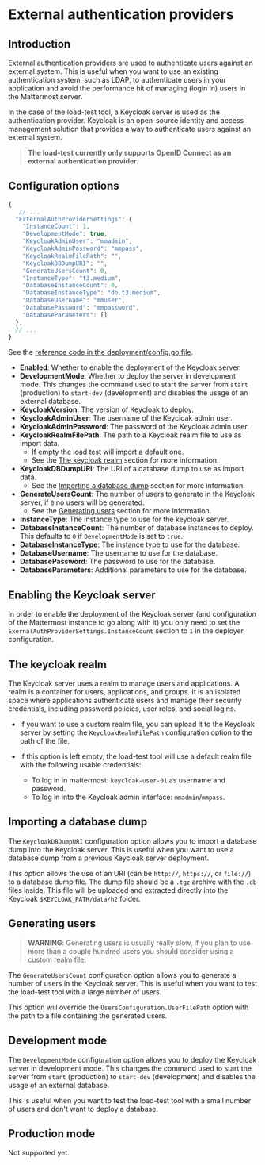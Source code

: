 # External authentication providers

## Introduction

External authentication providers are used to authenticate users against an external system. This is useful when you want to use an existing authentication system, such as LDAP, to authenticate users in your application and avoid the performance hit of managing (login in) users in the Mattermost server.

In the case of the load-test tool, a Keycloak server is used as the authentication provider. Keycloak is an open-source identity and access management solution that provides a way to authenticate users against an external system.

> **The load-test currently only supports OpenID Connect as an external authentication provider.**

## Configuration options

``` js
{
   // ...
  "ExternalAuthProviderSettings": {
    "InstanceCount": 1,
    "DevelopmentMode": true,
    "KeycloakAdminUser": "mmadmin",
    "KeycloakAdminPassword": "mmpass",
    "KeycloakRealmFilePath": "",
    "KeycloakDBDumpURI": "",
    "GenerateUsersCount": 0,
    "InstanceType": "t3.medium",
    "DatabaseInstanceCount": 0,
    "DatabaseInstanceType": "db.t3.medium",
    "DatabaseUsername": "mmuser",
    "DatabasePassword": "mmpassword",
    "DatabaseParameters": []
  },
  // ...
}
```

See the [reference code in the deployment/config.go file](../deployment/config.go#L188).

- **Enabled**: Whether to enable the deployment of the Keycloak server.
- **DevelopmentMode**: Whether to deploy the server in development mode. This changes the command used to start the server from `start` (production) to `start-dev` (development) and disables the usage of an external database.
- **KeycloakVersion**: The version of Keycloak to deploy.
- **KeycloakAdminUser**: The username of the Keycloak admin user.
- **KeycloakAdminPassword**: The password of the Keycloak admin user.
- **KeycloakRealmFilePath**: The path to a Keycloak realm file to use as import data.
  - If empty the load test will import a default one.
  -  See the [The keycloak realm](#the-keycloak-realm) section for more information.
- **KeycloakDBDumpURI**: The URI of a database dump to use as import data.
  - See the [Importing a database dump](#importing-a-database-dump) section for more information.
- **GenerateUsersCount**: The number of users to generate in the Keycloak server, if `0` no users will be generated.
  - See the [Generating users](#generating-users) section for more information.
- **InstanceType**: The instance type to use for the keycloak server.
- **DatabaseInstanceCount**: The number of database instances to deploy. This defaults to `0` if `DevelopmentMode` is set to `true`.
- **DatabaseInstanceType**: The instance type to use for the database.
- **DatabaseUsername**: The username to use for the database.
- **DatabasePassword**: The password to use for the database.
- **DatabaseParameters**: Additional parameters to use for the database.

## Enabling the Keycloak server

In order to enable the deployment of the Keycloak server (and configuration of the Mattermost instance to go along with it) you only need to set the `ExernalAuthProviderSettings.InstanceCount` section to `1` in the deployer configuration.

## The keycloak realm

The Keycloak server uses a realm to manage users and applications. A realm is a container for users, applications, and groups. It is an isolated space where applications authenticate users and manage their security credentials, including password policies, user roles, and social logins.

- If you want to use a custom realm file, you can upload it to the Keycloak server by setting the `KeycloakRealmFilePath` configuration option to the path of the file.

- If this option is left empty, the load-test tool will use a default realm file with the following usable credentials:
  - To log in in mattermost: `keycloak-user-01` as username and password.
  - To log in into the Keycloak admin interface: `mmadmin`/`mmpass`.

## Importing a database dump

The `KeycloakDBDumpURI` configuration option allows you to import a database dump into the Keycloak server. This is useful when you want to use a database dump from a previous Keycloak server deployment.

This option allows the use of an URI (can be `http://`, `https://`, or `file://`) to a database dump file. The dump file should be a `.tgz` archive with the `.db` files inside. This file will be uploaded and extracted directly into the Keycloak `$KEYCLOAK_PATH/data/h2` folder.

## Generating users

> **WARNING**: Generating users is usually really slow, if you plan to use more than a couple hundred users you should consider using a custom realm file.

The `GenerateUsersCount` configuration option allows you to generate a number of users in the Keycloak server. This is useful when you want to test the load-test tool with a large number of users.

This option will override the `UsersConfiguration.UserFilePath` option with the path to a file containing the generated users.

## Development mode

The `DevelopmentMode` configuration option allows you to deploy the Keycloak server in development mode. This changes the command used to start the server from `start` (production) to `start-dev` (development) and disables the usage of an external database.

This is useful when you want to test the load-test tool with a small number of users and don't want to deploy a database.

## Production mode

Not supported yet.
